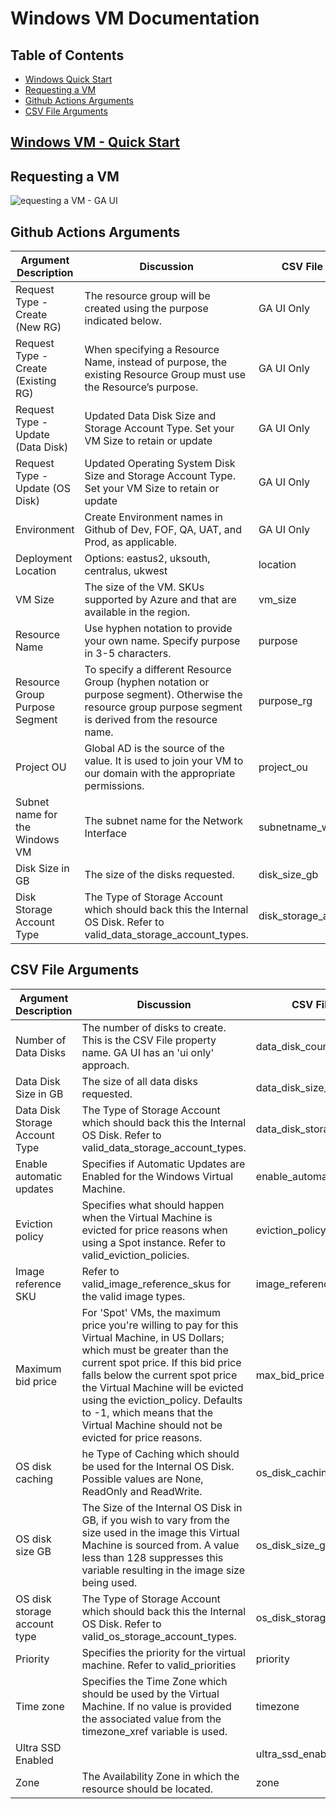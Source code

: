 # Windows VM Documentation

## Table of Contents

- [Windows Quick Start](#windows-vm---quick-start)
- [Requesting a VM](#requesting-a-vm)
- [Github Actions Arguments](#github-actions-arguments)
- [CSV File Arguments](#csv-file-arguments)

## [Windows VM - Quick Start](https://nationalgridplc.sharepoint.com/:b:/r/sites/COMMS-INT-GLOBAL-PlatformsAndCloud/Wisdom/Shared%20Documents/Technical%20Documentation/Terraform/Windows%20VM/Windows%20VM%20-%20QuickStart.pdf?csf=1&web=1&e=A8278S)

## Requesting a VM

![equesting a VM - GA UI](<../../images/Windows VM/Windows VM - GA UI.png>)

## Github Actions Arguments

| Argument Description                | Discussion                                                                                                                                                  | CSV File Column           | Default Value  | Required  |
|-------------------------------------|-------------------------------------------------------------------------------------------------------------------------------------------------------------|---------------------------|---------------------|----------------|
| Request Type - Create (New RG)      |  The resource group will be created using the purpose indicated below.                                                                                      |  GA UI Only               | None                | Yes            |
| Request Type - Create (Existing RG) | When specifying a Resource Name, instead of purpose, the existing Resource Group must use the Resource’s purpose.                                           |  GA UI Only               | None                | Yes            |
| Request Type - Update (Data Disk)   | Updated Data Disk Size and Storage Account Type. Set your VM Size to retain or update                                                                       |  GA UI Only               | None                | Yes            |
| Request Type - Update (OS Disk)     | Updated Operating System Disk Size and Storage Account Type. Set your VM Size to retain or update                                                           |  GA UI Only               | None                | Yes            |
| Environment                         | Create Environment names in Github of Dev, FOF, QA, UAT,  and Prod, as applicable.                                                                          |  GA UI Only               | None                | Yes            |
| Deployment Location                 | Options: eastus2, uksouth, centralus, ukwest                                                                                                                | location                  | None                | Yes            |
| VM Size                             | The size of the VM. SKUs supported by Azure and that are available in the region.                                                                           | vm_size                   | Standard_D2s_v3     |                |
| Resource Name                       | Use hyphen notation to provide your own name. Specify purpose in 3-5 characters.                                                                            | purpose                   | None                | Yes            |
| Resource Group Purpose Segment      | To specify a different Resource Group (hyphen notation or purpose segment). Otherwise the resource group purpose segment is derived from the resource name. | purpose_rg                | None                | Yes            |
| Project OU                          | Global AD is the source of the value. It is used to join your VM to our domain with the appropriate permissions.                                            | project_ou                | None                | Yes            |
| Subnet name for the Windows VM      | The subnet name for the Network Interface                                                                                                                   | subnetname_wvm            | None                | Yes            |
| Disk Size in GB                     | The size of the  disks requested.                                                                                                                           | disk_size_gb              | 32                  | Yes            |
| Disk Storage Account Type           | The Type of Storage Account which should back this the Internal OS Disk. Refer to valid_data_storage_account_types.                                         | disk_storage_account_type | 1                   | Yes            |

## CSV File Arguments

| Argument Description             | Discussion                                                                                                                                                                                                                                                                                                                                                            | CSV File Column                  | Default Value | Required |
|----------------------------------|-----------------------------------------------------------------------------------------------------------------------------------------------------------------------------------------------------------------------------------------------------------------------------------------------------------------------------------------------------------------------|----------------------------------|---------------------|----------------|
| Number of Data Disks           | The number of disks to create. This is the CSV File property name. GA UI has an 'ui only' approach.                                                                                                                                                                                                                                                                   | data_disk_count                | 1                   | Yes            |
| Data Disk Size in GB           | The size of all data disks requested.                                                                                                                                                                                                                                                                                                                                 | data_disk_size_gb              | 32                  | Yes            |
| Data Disk Storage Account Type | The Type of Storage Account which should back this the Internal OS Disk. Refer to valid_data_storage_account_types.                                                                                                                                                                                                                                                   | data_disk_storage_account_type | 1                   | Yes            |
| Enable automatic updates       | Specifies if Automatic Updates are Enabled for the Windows Virtual Machine.                                                                                                                                                                                                                                                                                           | enable_automatic_updates       | true                | Yes            |
| Eviction policy                | Specifies what should happen when the Virtual Machine is evicted for price reasons when using a Spot instance. Refer to valid_eviction_policies.                                                                                                                                                                                                                      | eviction_policy                | Delete              | No             |
| Image reference SKU            | Refer to valid_image_reference_skus for the valid image types.                                                                                                                                                                                                                                                                                                        | image_reference_sku            | 2019-Datacenter     | No             |
| Maximum bid price              | For 'Spot' VMs, the maximum price you're willing to pay for this Virtual Machine, in US Dollars; which must be greater than the current spot price. If this bid price falls below the current spot price the Virtual Machine will be evicted using the eviction_policy. Defaults to -1, which means that the Virtual Machine should not be evicted for price reasons. | max_bid_price                  | -1                  | No             |
| OS disk caching                | he Type of Caching which should be used for the Internal OS Disk. Possible values are None, ReadOnly and ReadWrite.                                                                                                                                                                                                                                                   | os_disk_caching                | ReadWrite           | No             |
| OS disk size GB                | The Size of the Internal OS Disk in GB, if you wish to vary from the size used in the image this Virtual Machine is sourced from. A value less than 128 suppresses this variable resulting in the image size being used.                                                                                                                                              | os_disk_size_gb                | 0                   | No             |
| OS disk storage account type   |  The Type of Storage Account which should back this the Internal OS Disk. Refer to valid_os_storage_account_types.                                                                                                                                                                                                                                                    | os_disk_storage_account_type   | Standard_LRS        | No             |
| Priority                       | Specifies the priority for the virtual machine. Refer to valid_priorities                                                                                                                                                                                                                                                                                             | priority                       | Regular             | No             |
| Time zone                      | Specifies the Time Zone which should be used by the Virtual Machine. If no value is provided the associated value from the timezone_xref variable is used.                                                                                                                                                                                                            | timezone                       | ""                  | No             |
| Ultra SSD Enabled              |                                                                                                                                                                                                                                                                                                                                                                       | ultra_ssd_enabled              | false               | No             |
| Zone                           | The Availability Zone in which the resource should be located.                                                                                                                                                                                                                                                                                                        | zone                           | ""                  | No             |